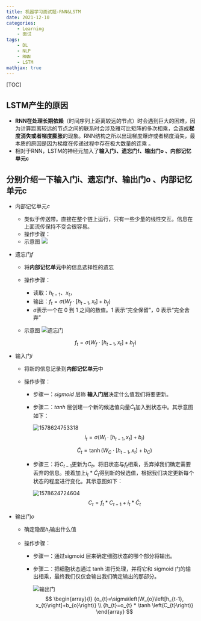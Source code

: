 ```yaml
---
title: 机器学习面试题-RNN&LSTM
date: 2021-12-10
categories: 
    - Learning
    - 面试
tags:  
    - DL
    - NLP
    - RNN
    - LSTM
mathjax: true
---
```

<meta name="referrer" content="no-referrer"/>
[TOC]

## LSTM产生的原因

- **RNN在处理长期依赖**（时间序列上距离较远的节点）时会遇到巨大的困难，因为计算距离较远的节点之间的联系时会涉及雅可比矩阵的多次相乘，会造成**梯度消失或者梯度膨胀**的现象。RNN结构之所以出现梯度爆炸或者梯度消失，最本质的原因是因为梯度在传递过程中存在极大数量的连乘 。
- 相对于RNN，LSTM的神经元加入了**输入门i、遗忘门f、输出门o 、内部记忆单元c** 

<!-- more -->

## 分别介绍一下输入门i、遗忘门f、输出门o 、内部记忆单元c

- 内部记忆单元$c$

  -  类似于传送带。直接在整个链上运行，只有一些少量的线性交互。信息在上面流传保持不变会很容易。  
  - 操作步骤：
  - 示意图
    ![](https://img-blog.csdn.net/20170919124608594?watermark/2/text/aHR0cDovL2Jsb2cuY3Nkbi5uZXQvbHJlYWRlcmw=/font/5a6L5L2T/fontsize/400/fill/I0JBQkFCMA==/dissolve/70/gravity/SouthEast)

* 遗忘门$f$

  * 将**内部记忆单元**中的信息选择性的遗忘

  * 操作步骤：

    * 读取：$h_{t-1}$、$x_t$，
    * 输出：$f_{t}=\sigma\left(W_{f} \cdot\left[h_{t-1}, x_{t}\right]+b_{f}\right)$
    * $\sigma$表示一个在 0 到 1 之间的数值。1 表示“完全保留”，0 表示“完全舍弃”

  * 示意图
    ![遗忘门](https://pic4.zhimg.com/80/v2-11ca9e4a19504874202ac9880da9840f_1440w.jpg)

  $$
  f_{t}=\sigma\left(W_{f} \cdot\left[h_{t-1}, x_{t}\right]+b_{f}\right)
  $$

* 输入门$i$

  * 将新的信息记录到**内部记忆单元**中

  * 操作步骤：

    * 步骤一：$sigmoid$ 层称 **输入门层**决定什么值我们将要更新。

    * 步骤二：$tanh$ 层创建一个新的候选值向量$\tilde{C}_t$加入到状态中。其示意图如下：

      ![1578624753318](https://img-blog.csdn.net/20170301115512234?watermark/2/text/aHR0cDovL2Jsb2cuY3Nkbi5uZXQvSmVycl9feQ==/font/5a6L5L2T/fontsize/400/fill/I0JBQkFCMA==/dissolve/70/gravity/SouthEast)
      $$
      i_{t}=\sigma\left(W_{i} \cdot\left[h_{t-1}, x_{t}\right]+b_{i}\right)
      $$

      $$
      \tilde{C}_{t}=\tanh \left(W_{C} \cdot\left[h_{t-1}, x_{t}\right]+b_{C}\right)
      $$

    * 步骤三：将$C_{t-1}$更新为$C_{t}$。将旧状态与$f_t$相乘，丢弃掉我们确定需要丢弃的信息。接着加上$i_t * \tilde{C}_t$得到新的候选值，根据我们决定更新每个状态的程度进行变化。其示意图如下：

      ![1578624724604](https://img-blog.csdn.net/20170301120227745?watermark/2/text/aHR0cDovL2Jsb2cuY3Nkbi5uZXQvSmVycl9feQ==/font/5a6L5L2T/fontsize/400/fill/I0JBQkFCMA==/dissolve/70/gravity/SouthEast)
      $$
      C_{t}=f_{t} * C_{t-1}+i_{t} * \tilde{C}_{t}
      $$

* 输出门$o$

  * 确定隐层$h_t$输出什么值

  * 操作步骤：

    * 步骤一：通过sigmoid 层来确定细胞状态的哪个部分将输出。

    * 步骤二：把细胞状态通过 tanh 进行处理，并将它和 sigmoid 门的输出相乘，最终我们仅仅会输出我们确定输出的那部分。

      ![输出门](https://pic4.zhimg.com/80/v2-f928df2c02e17fb5da95bf8354880613_1440w.jpg)
      $$
      \begin{array}{l}
      {o_{t}=\sigma\left(W_{o}\left[h_{t-1}, x_{t}\right]+b_{o}\right)} \\
      {h_{t}=o_{t} * \tanh \left(C_{t}\right)}
      \end{array}
      $$